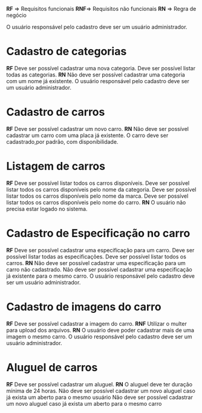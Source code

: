 **RF** => Requisitos funcionais
**RNF**=> Requisitos não funcionais
**RN** => Regra de negócio


O usuário responsável pelo cadastro deve ser um usuário administrador.


# Cadastro de categorias
**RF**
Deve ser possível cadastrar uma nova categoria.
Deve ser possível listar todas as categorias.
**RN**
Não deve ser possível cadastrar uma categoria com um nome já existente.
O usuário responsável pelo cadastro deve ser um usuário administrador.

# Cadastro de carros
**RF**
Deve ser possível cadastrar um novo carro.
**RN**
Não deve ser possível cadastrar um carro com uma placa já existente.
O carro deve ser cadastrado,por padrão, com disponibilidade.

# Listagem de carros
**RF**
Deve ser possível listar todos os carros disponíveis.
Deve ser possível listar todos os carros disponíveis pelo nome da categoria.
Deve ser possível listar todos os carros disponíveis pelo nome da marca.
Deve ser possível listar todos os carros disponíveis pelo nome do carro.
**RN**
O usuário não precisa estar logado no sistema.

# Cadastro de Especificação no carro
**RF**
Deve ser possível cadastrar uma especificação para um carro.
Deve ser possível listar todas as especificações.
Deve ser possível listar todos os carros.
**RN**
Não deve ser possível cadastrar uma especificação para um carro não cadastrado.
Não deve ser possível cadastrar uma especificação já existente para o mesmo carro.
O usuário responsável pelo cadastro deve ser um usuário administrador.

# Cadastro de imagens do carro
**RF**
Deve ser possível cadastrar a imagem do carro.
**RNF**
Utilizar o multer para upload dos arquivos.
**RN**
O usuário deve poder cadastrar mais de uma imagem o mesmo carro.
O usuário responsável pelo cadastro deve ser um usuário administrador.

# Aluguel de carros
**RF**
Deve ser possível cadastrar um aluguel.
**RN**
O aluguel deve ter duração mínima de 24 horas.
Não deve ser possível cadastrar um novo aluguel caso já exista um aberto para o mesmo usuário
Não deve ser possível cadastrar um novo aluguel caso já exista um aberto para o mesmo carro
